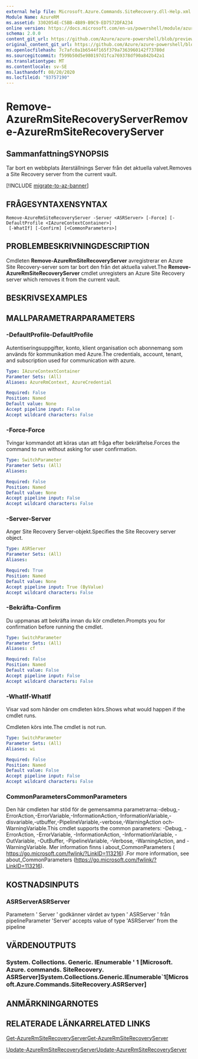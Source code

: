 ```yaml
---
external help file: Microsoft.Azure.Commands.SiteRecovery.dll-Help.xml
Module Name: AzureRM
ms.assetid: 3302054E-C5BB-4B89-B9C9-ED7572DFA234
online version: https://docs.microsoft.com/en-us/powershell/module/azurerm.siterecovery/remove-azurermsiterecoveryserver
schema: 2.0.0
content_git_url: https://github.com/Azure/azure-powershell/blob/preview/src/ResourceManager/SiteRecovery/Commands.SiteRecovery/help/Remove-AzureRmSiteRecoveryServer.md
original_content_git_url: https://github.com/Azure/azure-powershell/blob/preview/src/ResourceManager/SiteRecovery/Commands.SiteRecovery/help/Remove-AzureRmSiteRecoveryServer.md
ms.openlocfilehash: 7c7afc0a1b6544f165f379a7363960142f73780d
ms.sourcegitcommit: f599b50d5e980197d1fca769378df90a842b42a1
ms.translationtype: MT
ms.contentlocale: sv-SE
ms.lasthandoff: 08/20/2020
ms.locfileid: "93757190"
---
```

# <span data-ttu-id="3b006-101">Remove-AzureRmSiteRecoveryServer</span><span class="sxs-lookup"><span data-stu-id="3b006-101">Remove-AzureRmSiteRecoveryServer</span></span>

## <span data-ttu-id="3b006-102">Sammanfattning</span><span class="sxs-lookup"><span data-stu-id="3b006-102">SYNOPSIS</span></span>
<span data-ttu-id="3b006-103">Tar bort en webbplats återställnings Server från det aktuella valvet.</span><span class="sxs-lookup"><span data-stu-id="3b006-103">Removes a Site Recovery server from the current vault.</span></span>

[!INCLUDE [migrate-to-az-banner](../../includes/migrate-to-az-banner.md)]

## <span data-ttu-id="3b006-104">FRÅGESYNTAXEN</span><span class="sxs-lookup"><span data-stu-id="3b006-104">SYNTAX</span></span>

```
Remove-AzureRmSiteRecoveryServer -Server <ASRServer> [-Force] [-DefaultProfile <IAzureContextContainer>]
 [-WhatIf] [-Confirm] [<CommonParameters>]
```

## <span data-ttu-id="3b006-105">PROBLEMBESKRIVNING</span><span class="sxs-lookup"><span data-stu-id="3b006-105">DESCRIPTION</span></span>
<span data-ttu-id="3b006-106">Cmdleten **Remove-AzureRmSiteRecoveryServer** avregistrerar en Azure Site Recovery-server som tar bort den från det aktuella valvet.</span><span class="sxs-lookup"><span data-stu-id="3b006-106">The **Remove-AzureRmSiteRecoveryServer** cmdlet unregisters an Azure Site Recovery server which removes it from the current vault.</span></span>

## <span data-ttu-id="3b006-107">BESKRIVS</span><span class="sxs-lookup"><span data-stu-id="3b006-107">EXAMPLES</span></span>

## <span data-ttu-id="3b006-108">MALLPARAMETRAR</span><span class="sxs-lookup"><span data-stu-id="3b006-108">PARAMETERS</span></span>

### <span data-ttu-id="3b006-109">-DefaultProfile</span><span class="sxs-lookup"><span data-stu-id="3b006-109">-DefaultProfile</span></span>
<span data-ttu-id="3b006-110">Autentiseringsuppgifter, konto, klient organisation och abonnemang som används för kommunikation med Azure.</span><span class="sxs-lookup"><span data-stu-id="3b006-110">The credentials, account, tenant, and subscription used for communication with azure.</span></span>

```yaml
Type: IAzureContextContainer
Parameter Sets: (All)
Aliases: AzureRmContext, AzureCredential

Required: False
Position: Named
Default value: None
Accept pipeline input: False
Accept wildcard characters: False
```

### <span data-ttu-id="3b006-111">-Force</span><span class="sxs-lookup"><span data-stu-id="3b006-111">-Force</span></span>
<span data-ttu-id="3b006-112">Tvingar kommandot att köras utan att fråga efter bekräftelse.</span><span class="sxs-lookup"><span data-stu-id="3b006-112">Forces the command to run without asking for user confirmation.</span></span>

```yaml
Type: SwitchParameter
Parameter Sets: (All)
Aliases: 

Required: False
Position: Named
Default value: None
Accept pipeline input: False
Accept wildcard characters: False
```

### <span data-ttu-id="3b006-113">-Server</span><span class="sxs-lookup"><span data-stu-id="3b006-113">-Server</span></span>
<span data-ttu-id="3b006-114">Anger Site Recovery Server-objekt.</span><span class="sxs-lookup"><span data-stu-id="3b006-114">Specifies the Site Recovery server object.</span></span>

```yaml
Type: ASRServer
Parameter Sets: (All)
Aliases: 

Required: True
Position: Named
Default value: None
Accept pipeline input: True (ByValue)
Accept wildcard characters: False
```

### <span data-ttu-id="3b006-115">-Bekräfta</span><span class="sxs-lookup"><span data-stu-id="3b006-115">-Confirm</span></span>
<span data-ttu-id="3b006-116">Du uppmanas att bekräfta innan du kör cmdleten.</span><span class="sxs-lookup"><span data-stu-id="3b006-116">Prompts you for confirmation before running the cmdlet.</span></span>

```yaml
Type: SwitchParameter
Parameter Sets: (All)
Aliases: cf

Required: False
Position: Named
Default value: False
Accept pipeline input: False
Accept wildcard characters: False
```

### <span data-ttu-id="3b006-117">-WhatIf</span><span class="sxs-lookup"><span data-stu-id="3b006-117">-WhatIf</span></span>
<span data-ttu-id="3b006-118">Visar vad som händer om cmdleten körs.</span><span class="sxs-lookup"><span data-stu-id="3b006-118">Shows what would happen if the cmdlet runs.</span></span>

<span data-ttu-id="3b006-119">Cmdleten körs inte.</span><span class="sxs-lookup"><span data-stu-id="3b006-119">The cmdlet is not run.</span></span>

```yaml
Type: SwitchParameter
Parameter Sets: (All)
Aliases: wi

Required: False
Position: Named
Default value: False
Accept pipeline input: False
Accept wildcard characters: False
```

### <span data-ttu-id="3b006-120">CommonParameters</span><span class="sxs-lookup"><span data-stu-id="3b006-120">CommonParameters</span></span>
<span data-ttu-id="3b006-121">Den här cmdleten har stöd för de gemensamma parametrarna:-debug,-ErrorAction,-ErrorVariable,-InformationAction,-InformationVariable,-disvariable,-utbuffer,-PipelineVariable,-verbose,-WarningAction och-WarningVariable.</span><span class="sxs-lookup"><span data-stu-id="3b006-121">This cmdlet supports the common parameters: -Debug, -ErrorAction, -ErrorVariable, -InformationAction, -InformationVariable, -OutVariable, -OutBuffer, -PipelineVariable, -Verbose, -WarningAction, and -WarningVariable.</span></span> <span data-ttu-id="3b006-122">Mer information finns i about_CommonParameters ( https://go.microsoft.com/fwlink/?LinkID=113216) .</span><span class="sxs-lookup"><span data-stu-id="3b006-122">For more information, see about_CommonParameters (https://go.microsoft.com/fwlink/?LinkID=113216).</span></span>

## <span data-ttu-id="3b006-123">KOSTNADS</span><span class="sxs-lookup"><span data-stu-id="3b006-123">INPUTS</span></span>

### <span data-ttu-id="3b006-124">ASRServer</span><span class="sxs-lookup"><span data-stu-id="3b006-124">ASRServer</span></span>
<span data-ttu-id="3b006-125">Parametern ' Server ' godkänner värdet av typen ' ASRServer ' från pipeline</span><span class="sxs-lookup"><span data-stu-id="3b006-125">Parameter 'Server' accepts value of type 'ASRServer' from the pipeline</span></span>

## <span data-ttu-id="3b006-126">VÄRDEN</span><span class="sxs-lookup"><span data-stu-id="3b006-126">OUTPUTS</span></span>

### <span data-ttu-id="3b006-127">System. Collections. Generic. IEnumerable ' 1 [Microsoft. Azure. commands. SiteRecovery. ASRServer]</span><span class="sxs-lookup"><span data-stu-id="3b006-127">System.Collections.Generic.IEnumerable\`1[Microsoft.Azure.Commands.SiteRecovery.ASRServer]</span></span>

## <span data-ttu-id="3b006-128">ANMÄRKNINGAR</span><span class="sxs-lookup"><span data-stu-id="3b006-128">NOTES</span></span>

## <span data-ttu-id="3b006-129">RELATERADE LÄNKAR</span><span class="sxs-lookup"><span data-stu-id="3b006-129">RELATED LINKS</span></span>

[<span data-ttu-id="3b006-130">Get-AzureRmSiteRecoveryServer</span><span class="sxs-lookup"><span data-stu-id="3b006-130">Get-AzureRmSiteRecoveryServer</span></span>](./Get-AzureRmSiteRecoveryServer.md)

[<span data-ttu-id="3b006-131">Update-AzureRmSiteRecoveryServer</span><span class="sxs-lookup"><span data-stu-id="3b006-131">Update-AzureRmSiteRecoveryServer</span></span>](./Update-AzureRmSiteRecoveryServer.md)
